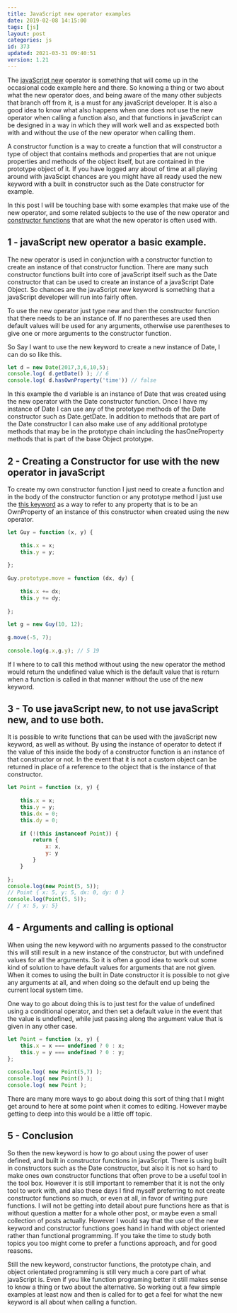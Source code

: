 ```yaml
---
title: JavaScript new operator examples
date: 2019-02-08 14:15:00
tags: [js]
layout: post
categories: js
id: 373
updated: 2021-03-31 09:40:51
version: 1.21
---
```


The [javaScript new](https://developer.mozilla.org/en-US/docs/Web/JavaScript/Reference/Operators/new) operator is something that will come up in the occasional code example here and there. So knowing a thing or two about what the new operator does, and being aware of the many other subjects that branch off from it, is a must for any javaScript developer. It is also a good idea to know what also happens when one does not use the new operator when calling a function also, and that functions in javaScript can be designed in a way in which they will work well and as exspected both with and without the use of the new operator when calling them.

A constructor function is a way to create a function that will constructor a type of object that contains methods and properties that are not unique properties and methods of the object itself, but are contained in the prototype object of it. If you have logged any about of time at all playing around with javaScipt chances are you might have all ready used the new keyword with a built in constructor such as the Date constructor for example.

In this post I will be touching base with some examples that make use of the new operator, and some related subjects to the use of the new operator and [constructor functions](/2019/02/27/js-javascript-constructor/) that are what the new operator is often used with.


<!-- more -->

## 1 - javaScript new operator a basic example.

The new operator is used in conjunction with a constructor function to create an instance of that constructor function. There are many such constructor functions built into core of javaScript itself such as the Date constructor that can be used to create an instance of a javaScript Date Object. So chances are the javaScript new keyword is something that a javaScript developer will run into fairly often.

To use the new operator just type new and then the constructor function that there needs to be an instance of. If no parentheses are used then default values will be used for any arguments, otherwise use parentheses to give one or more arguments to the constructor function.

So Say I want to use the new keyword to create a new instance of Date, I can do so like this.

```js
let d = new Date(2017,3,6,10,5);
console.log( d.getDate() ); // 6
console.log( d.hasOwnProperty('time')) // false
```

In this example the d variable is an instance of Date that was created using the new operator with the Date constructor function. Once I have my instance of Date I can use any of the prototype methods of the Date constructor such as Date.getDate. In addition to methods that are part of the Date constructor I can also make use of any additional prototype methods that may be in the prototype chain including the hasOneProperty methods that is part of the base Object prototype. 

## 2 - Creating a Constructor for use with the new operator in javaScript

To create my own constructor function I just need to create a function and in the body of the constructor function or any prototype method I just use the [this keyword](/2017/04/14/js-this-keyword/) as a way to refer to any property that is to be an OwnProperty of an instance of this constructor when created using the new operator.

```js
let Guy = function (x, y) {
 
    this.x = x;
    this.y = y;
 
};
 
Guy.prototype.move = function (dx, dy) {
 
    this.x += dx;
    this.y += dy;
 
};
 
let g = new Guy(10, 12);
 
g.move(-5, 7);
 
console.log(g.x,g.y); // 5 19
```

If I where to to call this method without using the new operator the method would return the undefined value which is the default value that is return when a function is called in that manner without the use of the new keyword.

## 3 - To use javaScript new, to not use javaScript new, and to use both.

It is possible to write functions that can be used with the javaScript new keyword, as well as without. By using the instance of operator to detect if the value of this inside the body of a constructor function is an instance of that constructor or not. In the event that it is not a custom object can be returned in place of a reference to the object that is the instance of that constructor.

```js
let Point = function (x, y) {
 
    this.x = x;
    this.y = y;
    this.dx = 0;
    this.dy = 0;
 
    if (!(this instanceof Point)) {
        return {
            x: x,
            y: y
        }
    }
 
};
console.log(new Point(5, 5));
// Point { x: 5, y: 5, dx: 0, dy: 0 }
console.log(Point(5, 5));
// { x: 5, y: 5}
```

## 4 - Arguments and calling is optional

When using the new keyword with no arguments passed to the constructor this will still result in a new instance of the constructor, but with undefined values for all the arguments. So it is often a good idea to work out some kind of solution to have default values for arguments that are not given. When it comes to using the built in Date constructor it is possible to not give any arguments at all, and when doing so the default end up being the current local system time.

One way to go about doing this is to just test for the value of undefined using a conditional operator, and then set a default value in the event that the value is undefined, while just passing along the argument value that is given in any other case.

```js
let Point = function (x, y) {
    this.x = x === undefined ? 0 : x;
    this.y = y === undefined ? 0 : y;
};
 
console.log( new Point(5,7) );
console.log( new Point() );
console.log( new Point );
```

There are many more ways to go about doing this sort of thing that I might get around to here at some point when it comes to editing. However maybe getting to deep into this would be a little off topic.

## 5 - Conclusion

So then the new keyword is how to go about using the power of user defined, and built in constructor functions in javaScript. There is using built in constructors such as the Date constructor, but also it is not so hard to make ones own constructor functions that often prove to be a useful tool in the tool box. However it is still important to remember that it is not the only tool to work with, and also these days I find myself preferring to not create constructor functions so much, or even at all, in favor of writing pure functions. I will not be getting into detail about pure functions here as that is without question a matter for a whole other post, or maybe even a small collection of posts actually. However I would say that the use of the new keyword and constructor functions goes hand in hand with object oriented rather than functional programming. If you take the time to study both topics you too might come to prefer a functions approach, and for good reasons.

Still the new keyword, constructor functions, the prototype chain, and object orientated programming is still very much a core part of what javaScript is. Even if you like function programing better it still makes sense to know a thing or two about the alternative. So working out a few simple examples at least now and then is called for to get a feel for what the new keyword is all about when calling a function.

